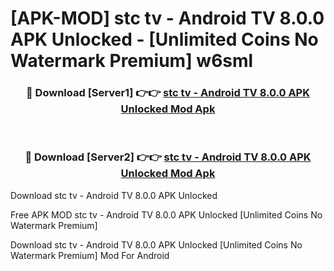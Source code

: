 # [APK-MOD] stc tv - Android TV 8.0.0 APK Unlocked - [Unlimited Coins No Watermark Premium] w6sml



<div align="center">
<h3>🔴 Download [Server1] 👉👉 <a href="https://momento.my/?title=stc_tv_-_Android_TV_8.0.0_APK_Unlocked">stc tv - Android TV 8.0.0 APK Unlocked Mod Apk</a></h3><br>

<h3>🔴 Download [Server2] 👉👉 <a href="https://momento.my/?title=stc_tv_-_Android_TV_8.0.0_APK_Unlocked">stc tv - Android TV 8.0.0 APK Unlocked Mod Apk</a></h3>
</div>



Download stc tv - Android TV 8.0.0 APK Unlocked 

Free APK MOD stc tv - Android TV 8.0.0 APK Unlocked [Unlimited Coins No Watermark Premium]

Download stc tv - Android TV 8.0.0 APK Unlocked [Unlimited Coins No Watermark Premium] Mod For Android

